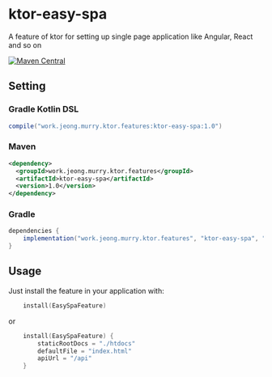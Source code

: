 # ktor-easy-spa
A feature of ktor for setting up single page application like Angular, React and so on

[![Maven Central](https://img.shields.io/maven-central/v/work.jeong.murry.ktor.features/ktor-easy-spa.svg?label=Maven%20Central)](https://search.maven.org/search?q=g:%22work.jeong.murry.ktor.features%22%20AND%20a:%22ktor-easy-spa%22)

## Setting
### Gradle Kotlin DSL
```groovy
compile("work.jeong.murry.ktor.features:ktor-easy-spa:1.0")
```

### Maven
```xml
<dependency>
  <groupId>work.jeong.murry.ktor.features</groupId>
  <artifactId>ktor-easy-spa</artifactId>
  <version>1.0</version>
</dependency>
```
### Gradle
```groovy
dependencies {
    implementation("work.jeong.murry.ktor.features", "ktor-easy-spa", "1.0")
}
```

## Usage
Just install the feature in your application with:
```kotlin
    install(EasySpaFeature)
```
or
```kotlin
    install(EasySpaFeature) {
        staticRootDocs = "./htdocs"
        defaultFile = "index.html"
        apiUrl = "/api"
    }
```
